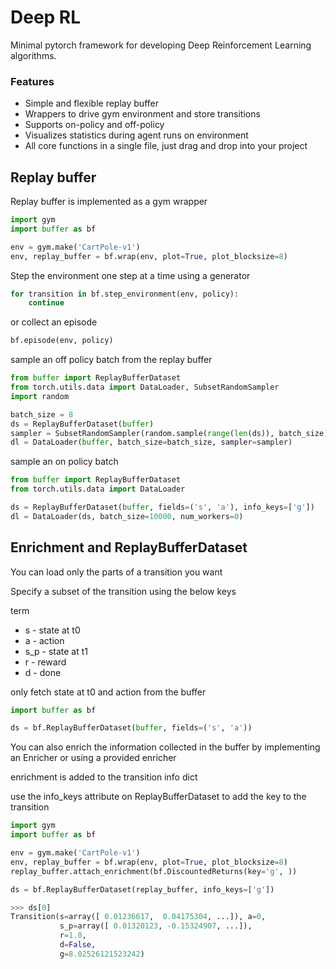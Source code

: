 # Deep RL

Minimal pytorch framework for developing Deep Reinforcement Learning algorithms.

### Features

* Simple and flexible replay buffer
* Wrappers to drive gym environment and store transitions
* Supports on-policy and off-policy
* Visualizes statistics during agent runs on environment
* All core functions in a single file, just drag and drop into your project

## Replay buffer

Replay buffer is implemented as a gym wrapper

```python
import gym
import buffer as bf

env = gym.make('CartPole-v1')
env, replay_buffer = bf.wrap(env, plot=True, plot_blocksize=8)
```

Step the environment one step at a time using a generator

```python
for transition in bf.step_environment(env, policy):
    continue
```

or collect an episode

```python
bf.episode(env, policy)
```

sample an off policy batch from the replay buffer

```python
from buffer import ReplayBufferDataset
from torch.utils.data import DataLoader, SubsetRandomSampler
import random

batch_size = 8
ds = ReplayBufferDataset(buffer)
sampler = SubsetRandomSampler(random.sample(range(len(ds)), batch_size))
dl = DataLoader(buffer, batch_size=batch_size, sampler=sampler)
```

sample an on policy batch

```python
from buffer import ReplayBufferDataset
from torch.utils.data import DataLoader

ds = ReplayBufferDataset(buffer, fields=('s', 'a'), info_keys=['g'])
dl = DataLoader(ds, batch_size=10000, num_workers=0)
```

## Enrichment and ReplayBufferDataset

You can load only the parts of a transition you want

Specify a subset of the transition using the below keys

term
- s - state at t0
- a - action
- s_p - state at t1
- r - reward
- d - done

only fetch state at t0 and action from the buffer

```python
import buffer as bf

ds = bf.ReplayBufferDataset(buffer, fields=('s', 'a'))
```

You can also enrich the information collected in the buffer by implementing an Enricher or using a provided enricher

enrichment is added to the transition info dict

use the info_keys attribute on ReplayBufferDataset to add the key to the transition

```python
import gym
import buffer as bf

env = gym.make('CartPole-v1')
env, replay_buffer = bf.wrap(env, plot=True, plot_blocksize=8)
replay_buffer.attach_enrichment(bf.DiscountedReturns(key='g', ))

ds = bf.ReplayBufferDataset(replay_buffer, info_keys=['g'])

>>> ds[0]
Transition(s=array([ 0.01236617,  0.04175304, ...]), a=0, 
           s_p=array([ 0.01320123, -0.15324907, ...]), 
           r=1.0, 
           d=False, 
           g=8.02526121523242)

```